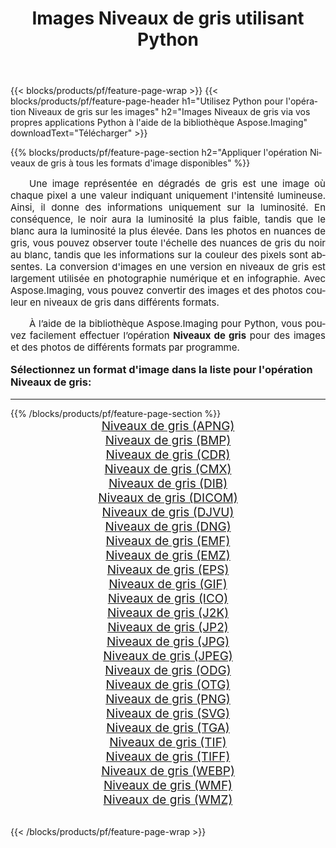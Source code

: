 ﻿---
title: Images Niveaux de gris utilisant Python 
weight: 3920
url: /fr/python-net/grayscale/ 
lang: fr
langdirlevel: 2
locales: zh-hans,ja,it,ru,de,es,fr,nl,id,lt,pl,pt,vi,tr,ko,zh-hant,ar,hi,th,sv,cs,uk,he
description: Application de la bibliothèque Aspose.Imaging aux images et photos Niveaux de gris à l'aide de vos propres applications Python et API de serveur.
---

{{< blocks/products/pf/feature-page-wrap >}}
{{< blocks/products/pf/feature-page-header h1="Utilisez Python pour l'opération Niveaux de gris sur les images" h2="Images Niveaux de gris via vos propres applications Python à l'aide de la bibliothèque Aspose.Imaging" downloadText="Télécharger" >}}


{{% blocks/products/pf/feature-page-section  h2="Appliquer l'opération Niveaux de gris à tous les formats d'image disponibles" %}}
<p align="justify" style="text-indent:2em;font-size:15px;">
Une image représentée en dégradés de gris est une image où chaque pixel a une valeur indiquant uniquement l'intensité lumineuse. Ainsi, il donne des informations uniquement sur la luminosité. En conséquence, le noir aura la luminosité la plus faible, tandis que le blanc aura la luminosité la plus élevée. Dans les photos en nuances de gris, vous pouvez observer toute l'échelle des nuances de gris du noir au blanc, tandis que les informations sur la couleur des pixels sont absentes. La conversion d'images en une version en niveaux de gris est largement utilisée en photographie numérique et en infographie. Avec Aspose.Imaging, vous pouvez convertir des images et des photos couleur en niveaux de gris dans différents formats.
</p>
<p align="justify" style="text-indent:2em;font-size:15px;">
À l’aide de la bibliothèque Aspose.Imaging pour Python, vous pouvez facilement effectuer l’opération <b>Niveaux de gris</b> pour des images et des photos de différents formats par programme.
</p>
<h3 style="margin-top:16px;">
Sélectionnez un format d'image dans la liste pour l'opération Niveaux de gris:
</h3>
<hr/>
{{% /blocks/products/pf/feature-page-section %}}
<div class="container-fluid productfamilypage bg-gray">
    <div class="convertypes bg-gray agp-content section">
        <div class="container">
		<div class="row other-converters" style="gap: 10px;font-size: 19px;text-align:center;">
		    <div class='col-md-3 other-converter remove-lp remove-rp'><a href="/imaging/fr/python-net/grayscale/apng/" style="padding:15px;">Niveaux de gris (APNG)</a></div><div class='col-md-3 other-converter remove-lp remove-rp'><a href="/imaging/fr/python-net/grayscale/bmp/" style="padding:15px;">Niveaux de gris (BMP)</a></div><div class='col-md-3 other-converter remove-lp remove-rp'><a href="/imaging/fr/python-net/grayscale/cdr/" style="padding:15px;">Niveaux de gris (CDR)</a></div><div class='col-md-3 other-converter remove-lp remove-rp'><a href="/imaging/fr/python-net/grayscale/cmx/" style="padding:15px;">Niveaux de gris (CMX)</a></div><div class='col-md-3 other-converter remove-lp remove-rp'><a href="/imaging/fr/python-net/grayscale/dib/" style="padding:15px;">Niveaux de gris (DIB)</a></div><div class='col-md-3 other-converter remove-lp remove-rp'><a href="/imaging/fr/python-net/grayscale/dicom/" style="padding:15px;">Niveaux de gris (DICOM)</a></div><div class='col-md-3 other-converter remove-lp remove-rp'><a href="/imaging/fr/python-net/grayscale/djvu/" style="padding:15px;">Niveaux de gris (DJVU)</a></div><div class='col-md-3 other-converter remove-lp remove-rp'><a href="/imaging/fr/python-net/grayscale/dng/" style="padding:15px;">Niveaux de gris (DNG)</a></div><div class='col-md-3 other-converter remove-lp remove-rp'><a href="/imaging/fr/python-net/grayscale/emf/" style="padding:15px;">Niveaux de gris (EMF)</a></div><div class='col-md-3 other-converter remove-lp remove-rp'><a href="/imaging/fr/python-net/grayscale/emz/" style="padding:15px;">Niveaux de gris (EMZ)</a></div><div class='col-md-3 other-converter remove-lp remove-rp'><a href="/imaging/fr/python-net/grayscale/eps/" style="padding:15px;">Niveaux de gris (EPS)</a></div><div class='col-md-3 other-converter remove-lp remove-rp'><a href="/imaging/fr/python-net/grayscale/gif/" style="padding:15px;">Niveaux de gris (GIF)</a></div><div class='col-md-3 other-converter remove-lp remove-rp'><a href="/imaging/fr/python-net/grayscale/ico/" style="padding:15px;">Niveaux de gris (ICO)</a></div><div class='col-md-3 other-converter remove-lp remove-rp'><a href="/imaging/fr/python-net/grayscale/j2k/" style="padding:15px;">Niveaux de gris (J2K)</a></div><div class='col-md-3 other-converter remove-lp remove-rp'><a href="/imaging/fr/python-net/grayscale/jp2/" style="padding:15px;">Niveaux de gris (JP2)</a></div><div class='col-md-3 other-converter remove-lp remove-rp'><a href="/imaging/fr/python-net/grayscale/jpg/" style="padding:15px;">Niveaux de gris (JPG)</a></div><div class='col-md-3 other-converter remove-lp remove-rp'><a href="/imaging/fr/python-net/grayscale/jpeg/" style="padding:15px;">Niveaux de gris (JPEG)</a></div><div class='col-md-3 other-converter remove-lp remove-rp'><a href="/imaging/fr/python-net/grayscale/odg/" style="padding:15px;">Niveaux de gris (ODG)</a></div><div class='col-md-3 other-converter remove-lp remove-rp'><a href="/imaging/fr/python-net/grayscale/otg/" style="padding:15px;">Niveaux de gris (OTG)</a></div><div class='col-md-3 other-converter remove-lp remove-rp'><a href="/imaging/fr/python-net/grayscale/png/" style="padding:15px;">Niveaux de gris (PNG)</a></div><div class='col-md-3 other-converter remove-lp remove-rp'><a href="/imaging/fr/python-net/grayscale/svg/" style="padding:15px;">Niveaux de gris (SVG)</a></div><div class='col-md-3 other-converter remove-lp remove-rp'><a href="/imaging/fr/python-net/grayscale/tga/" style="padding:15px;">Niveaux de gris (TGA)</a></div><div class='col-md-3 other-converter remove-lp remove-rp'><a href="/imaging/fr/python-net/grayscale/tif/" style="padding:15px;">Niveaux de gris (TIF)</a></div><div class='col-md-3 other-converter remove-lp remove-rp'><a href="/imaging/fr/python-net/grayscale/tiff/" style="padding:15px;">Niveaux de gris (TIFF)</a></div><div class='col-md-3 other-converter remove-lp remove-rp'><a href="/imaging/fr/python-net/grayscale/webp/" style="padding:15px;">Niveaux de gris (WEBP)</a></div><div class='col-md-3 other-converter remove-lp remove-rp'><a href="/imaging/fr/python-net/grayscale/wmf/" style="padding:15px;">Niveaux de gris (WMF)</a></div><div class='col-md-3 other-converter remove-lp remove-rp'><a href="/imaging/fr/python-net/grayscale/wmz/" style="padding:15px;">Niveaux de gris (WMZ)</a></div>
                </div>
        </div>
    </div>
</div>
<br/>

{{< /blocks/products/pf/feature-page-wrap >}}
